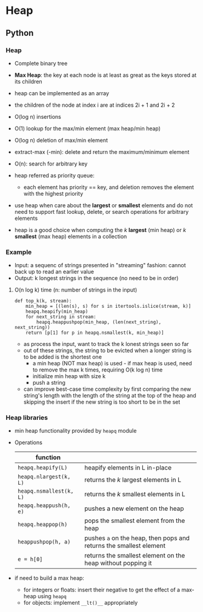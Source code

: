# Heap
## Python
### Heap
- Complete binary tree
- **Max Heap**: the key at each node is at least as great as the keys stored at its children
- heap can be implemented as an array
- the children of the node at index i are at indices 2i + 1 and 2i + 2
- O(log n) insertions
- O(1) lookup for the max/min element (max heap/min heap)
- O(log n) deletion of max/min element
- extract-max (-min): delete and return the maximum/minimum element
- O(n): search for arbitrary key
- heap referred as priority queue:
    + each element has priority == key, and deletion removes the element with the highest priority

- use heap when care about the **largest** or **smallest** elements and do not need to support fast lookup, delete, or search operations for arbitrary elements
- heap is a good choice when computing the *k* **largest** (min heap) or *k* **smallest** (max heap) elements in a collection 


### Example
- Input: a sequenc of strings presented in "streaming" fashion: cannot back up to read an earlier value
- Output: k longest strings in the sequence (no need to be in order)

1. O(n log k) time (n: number of strings in the input)
    ```
    def top_k(k, stream):
        min_heap = [(len(s), s) for s in itertools.islice(stream, k)]
        heapq.heapify(min_heap)
        for next_string in stream:
            heapq.heappushpop(min_heap, (len(next_string), next_string))
        return [p[1] for p in heapq.nsmallest(k, min_heap)]
    ```
    - as process the input, want to track the k lonest strings seen so far
    - out of these strings, the string to be evicted when a longer string is to be added is the shortest one 
        + a min heap (NOT max heap) is used - if max heap is used, need to remove the max k times, requiring O(k log n) time 
        + initialize min heap with size k
        + push a string
    - can improve best-case time complexity by first comparing the new string's length with the length of the string at the top of the heap and skipping the insert if the new string is too short to be in the set


### Heap libraries
- min heap functionality provided by `heapq` module
- Operations

    | function                  |                                                                    |
    |---------------------------|--------------------------------------------------------------------|
    | `heapq.heapify(L)`        | heapify elements in L in-place                                     |
    | `heapq.nlargest(k, L)`    | returns the *k* largest elements in L                              |
    | `heapq.nsmallest(k, L)`   | returns the *k* smallest elements in L                             |
    | `heapq.heappush(h, e)`    | pushes a new element on the heap                                   |
    | `heapq.heappop(h)`        | pops the smallest element from the heap                            |
    | `heappushpop(h, a)`       | pushes `a` on the heap, then pops and returns the smallest element |
    | `e = h[0]`                | returns the smallest element on the heap without popping it        |

- if need to build a max heap:
    + for integers or floats: insert their negative to get the effect of a max-heap using `heapq`
    + for objects: implement `__lt()__` appropriately